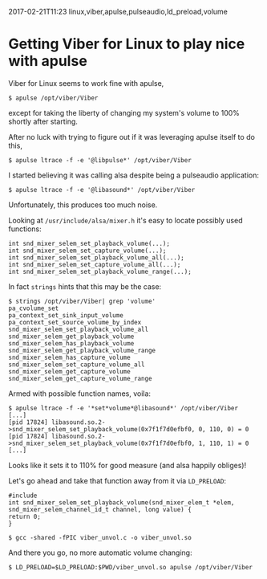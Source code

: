 2017-02-21T11:23 linux,viber,apulse,pulseaudio,ld_preload,volume
# Getting Viber for Linux to play nice with apulse

Viber for Linux seems to work fine with apulse,

    $ apulse /opt/viber/Viber


except for taking the liberty of changing my system's volume to 100% shortly
after starting.

After no luck with trying to figure out if it was leveraging apulse itself to
do this,

    $ apulse ltrace -f -e '@libpulse*' /opt/viber/Viber


I started believing it was calling alsa despite being a pulseaudio
application:

    $ apulse ltrace -f -e '@libasound*' /opt/viber/Viber


Unfortunately, this produces too much noise.

Looking at `/usr/include/alsa/mixer.h` it's easy to locate possibly used
functions:

    int snd_mixer_selem_set_playback_volume(...);
    int snd_mixer_selem_set_capture_volume(...);
    int snd_mixer_selem_set_playback_volume_all(...);
    int snd_mixer_selem_set_capture_volume_all(...);
    int snd_mixer_selem_set_playback_volume_range(...);


In fact `strings` hints that this may be the case:

    $ strings /opt/viber/Viber| grep 'volume'
    pa_cvolume_set
    pa_context_set_sink_input_volume
    pa_context_set_source_volume_by_index
    snd_mixer_selem_set_playback_volume_all
    snd_mixer_selem_get_playback_volume
    snd_mixer_selem_has_playback_volume
    snd_mixer_selem_get_playback_volume_range
    snd_mixer_selem_has_capture_volume
    snd_mixer_selem_set_capture_volume_all
    snd_mixer_selem_get_capture_volume
    snd_mixer_selem_get_capture_volume_range


Armed with possible function names, voila:

    $ apulse ltrace -f -e '*set*volume*@libasound*' /opt/viber/Viber
    [...]
    [pid 17824] libasound.so.2->snd_mixer_selem_set_playback_volume(0x7f1f7d0efbf0, 0, 110, 0) = 0
    [pid 17824] libasound.so.2->snd_mixer_selem_set_playback_volume(0x7f1f7d0efbf0, 1, 110, 1) = 0
    [...]


Looks like it sets it to 110% for good measure (and alsa happily obliges)!

Let's go ahead and take that function away from it via `LD_PRELOAD`:

    #include
    int snd_mixer_selem_set_playback_volume(snd_mixer_elem_t *elem, snd_mixer_selem_channel_id_t channel, long value) {
    return 0;
    }

    $ gcc -shared -fPIC viber_unvol.c -o viber_unvol.so


And there you go, no more automatic volume changing:

    $ LD_PRELOAD=$LD_PRELOAD:$PWD/viber_unvol.so apulse /opt/viber/Viber
